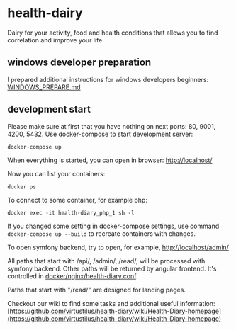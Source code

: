 # health-dairy
Dairy for your activity, food and health conditions that allows you to find correlation and improve your life

## windows developer preparation
I prepared additional instructions for windows developers beginners:
[WINDOWS_PREPARE.md](WINDOWS_PREPARE.md)

## development start
Please make sure at first that you have nothing on next ports: 80, 9001, 4200, 5432.
Use docker-compose to start development server:

    docker-compose up

When everything is started, you can open in browser:
[http://localhost/](http://localhost)

Now you can list your containers:

    docker ps

To connect to some container, for example php:

    docker exec -it health-diary_php_1 sh -l

If you changed some setting in docker-compose settings, use command `docker-compose up --build` to recreate containers with changes.

To open symfony backend, try to open, for example, [http://localhost/admin/](http://localhost/admin/)

All paths that start with /api/, /admin/, /read/, will be processed with symfony backend. 
Other paths will be returned by angular frontend.
It's controlled in [docker/nginx/health-diary.conf](docker/nginx/health-diary.conf).

Paths that start with "/read/" are designed for landing pages.

Checkout our wiki to find some tasks and additional useful information:
[https://github.com/virtustilus/health-diary/wiki/Health-Diary-homepage](https://github.com/virtustilus/health-diary/wiki/Health-Diary-homepage)
